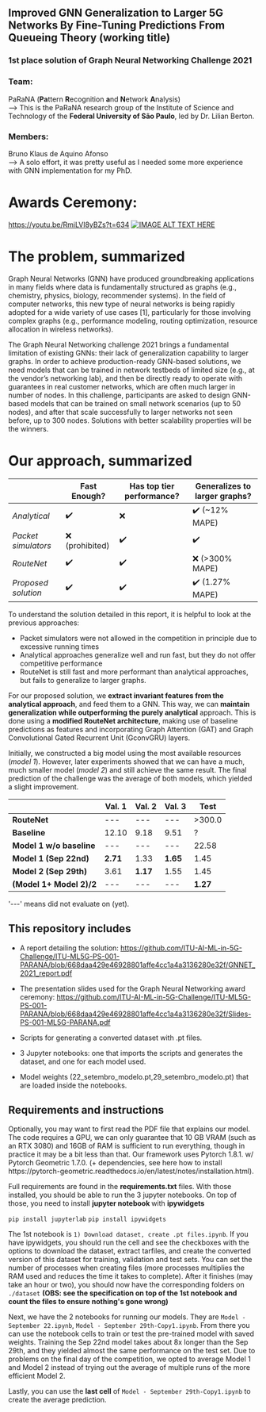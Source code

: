 
<h2> Improved GNN Generalization to Larger 5G Networks By Fine-Tuning Predictions From Queueing Theory  (working title) </h2> 
<h3> 1st place solution of Graph Neural Networking Challenge 2021</h3>

<h3>Team:</h3> PaRaNA (<b>Pa</b>ttern <b>R</b>ecognition <b>a</b>nd <b>N</b>etwork <b>A</b>nalysis) <br/>
--> This is the PaRaNA research group of the Institute of Science and Technology of the <b>Federal University of São Paulo</b>, led by Dr. Lilian Berton.

<h3>Members:</h3> Bruno Klaus de Aquino Afonso </h2><br/>
--> A solo effort, it was pretty useful as I needed some more experience with GNN implementation for my PhD. 


# Awards Ceremony:
https://youtu.be/RmiLVl8yBZs?t=634
[![IMAGE ALT TEXT HERE](http://i3.ytimg.com/vi/RmiLVl8yBZs/maxresdefault.jpg)](https://youtu.be/RmiLVl8yBZs?t=634)

# The problem, summarized
Graph Neural Networks (GNN) have produced groundbreaking applications in many fields where data is fundamentally structured as graphs (e.g., chemistry, physics, biology, recommender systems). In the field of computer networks, this new type of neural networks is being rapidly adopted for a wide variety of use cases [1], particularly for those involving complex graphs (e.g., performance modeling, routing optimization, resource allocation in wireless networks).

The Graph Neural Networking challenge 2021 brings a fundamental limitation of existing GNNs: their lack of generalization capability to larger graphs. In order to achieve production-ready GNN-based solutions, we need models that can be trained in network testbeds of limited size (e.g., at the vendor’s networking lab), and then be directly ready to operate with guarantees in real customer networks, which are often much larger in number of nodes. In this challenge, participants are asked to design GNN-based models that can be trained on small network scenarios (up to 50 nodes), and after that scale successfully to larger networks not seen before, up to 300 nodes. Solutions with better scalability properties will be the winners.


# Our approach, summarized


|                            | **Fast Enough?**   | **Has top tier performance?**| **Generalizes to larger graphs?**
|----------------------------|--------------------|------------------------------------|----------------------------------------|
| *Analytical*       | :heavy_check_mark: | :x:                           | :heavy_check_mark:   (~12% MAPE)                         |
| *Packet simulators* | :x: (prohibited)   | :heavy_check_mark:            | :heavy_check_mark:                                 |
| *RouteNet*          | :heavy_check_mark: | :heavy_check_mark:            | :x:    (>300% MAPE)                              |
| *Proposed solution* | :heavy_check_mark: | :heavy_check_mark:            | :heavy_check_mark:     (1.27% MAPE)                           |

To understand the solution detailed in this report, it is helpful to look at the previous approaches:
- Packet simulators were not allowed in the competition in principle due to excessive running times
- Analytical approaches generalize well and run fast, but they do not offer competitive performance
- RouteNet is still fast and more performant than analytical approaches, but fails to generalize to larger graphs. 

For our proposed solution, we **extract invariant features from the analytical approach**, and feed them to a GNN. This way, we can **maintain generalization while outperforming the purely analytical** approach. This is done  using a **modified RouteNet architecture**, making use of baseline predictions as features and incorporating Graph Attention (GAT) and Graph Convolutional Gated Recurrent Unit (GconvGRU) layers. 

Initially, we constructed a big model using the most available resources (*model 1*). However, later experiments showed  that we can have a much, much smaller model (*model 2*) and still achieve the same result. The final prediction of the challenge was the average of both models, which yielded a slight improvement. 


|                               | **Val. 1** | **Val. 2** | **Val. 3** | **Test** |
|-------------------------------|-----------------|-----------------|-----------------|---------------|
| **RouteNet** | ---             | ---             | ---             | >300.0        |
| **Baseline**             | 12.10           | 9.18            | 9.51             | ?              |
| **Model 1 w/o baseline** | ---             | ---             | ---             | 22.58         |
| **Model 1 (Sep 22nd)**   | **2.71**            | 1.33            | **1.65**            | 1.45          |
| **Model 2 (Sep 29th)**   | 3.61            | **1.17**            | 1.55            | 1.45          |
| **(Model 1+ Model 2)/2** | ---             | ---             | ---             | **1.27**          |

'---' means did not evaluate on (yet).


<h2> This repository includes </h2>

* A report detailing the solution: https://github.com/ITU-AI-ML-in-5G-Challenge/ITU-ML5G-PS-001-PARANA/blob/668daa429e46928801affe4cc1a4a3136280e32f/GNNET_2021_report.pdf

* The presentation slides used for the Graph Neural Networking award ceremony:  https://github.com/ITU-AI-ML-in-5G-Challenge/ITU-ML5G-PS-001-PARANA/blob/668daa429e46928801affe4cc1a4a3136280e32f/Slides-PS-001-ML5G-PARANA.pdf 
* Scripts for generating a converted dataset with <it>.pt</it> files.
* 3 Jupyter notebooks: one that imports the scripts and generates the dataset, and one for each model used.
* Model weights (<it>22_setembro_modelo.pt,29_setembro_modelo.pt</it>) that are loaded inside the notebooks.

<h2> Requirements and instructions </h2>
Optionally, you may want to first read the PDF file that explains our model. The code requires a GPU, we can only guarantee that 10 GB VRAM (such as an RTX 3080) and 16GB of RAM is sufficient to run everything, though in practice it may be a bit less than that. Our framework uses Pytorch 1.8.1. w/ Pytorch Geometric 1.7.0. (+ dependencies, see here how to install https://pytorch-geometric.readthedocs.io/en/latest/notes/installation.html). 

Full requirements are found in the <b>requirements.txt</b> files. With those installed, you should be able to run the 3 jupyter notebooks. On top of those, you need to install <b> jupyter notebook </b> with <b>ipywidgets</b>  

`pip install jupyterlab`
`pip install ipywidgets`

The 1st notebook is `1) Download dataset, create .pt files.ipynb`. If you have ipywidgets, you should run the cell and see the checkboxes with the options to download the dataset, extract tarfiles, and create the converted version of this dataset for training, validation and test sets. You can set the number of processes when creating files (more processes multiplies the RAM used and reduces the time it takes to complete). After it finishes (may take an hour or two), you should now have the corresponding folders on `./dataset` <b>(OBS: see the specification on top of the 1st notebook and count the files to ensure nothing's gone wrong)</b>

Next, we have the 2 notebooks for running our models. They are `Model - September 22.ipynb`, `Model - September 29th-Copy1.ipynb`. From there you can use the notebook cells to train or test the pre-trained model with saved weights. Training the Sep 22nd model takes about 8x longer than the Sep 29th, and they yielded almost the same performance on the test set. Due to problems on the final day of the competition, we opted to average Model 1 and Model 2 instead of trying out the average of multiple runs of the more efficient Model 2.

Lastly, you can use the <b>last cell</b> of `Model - September 29th-Copy1.ipynb` to create the average prediction.
